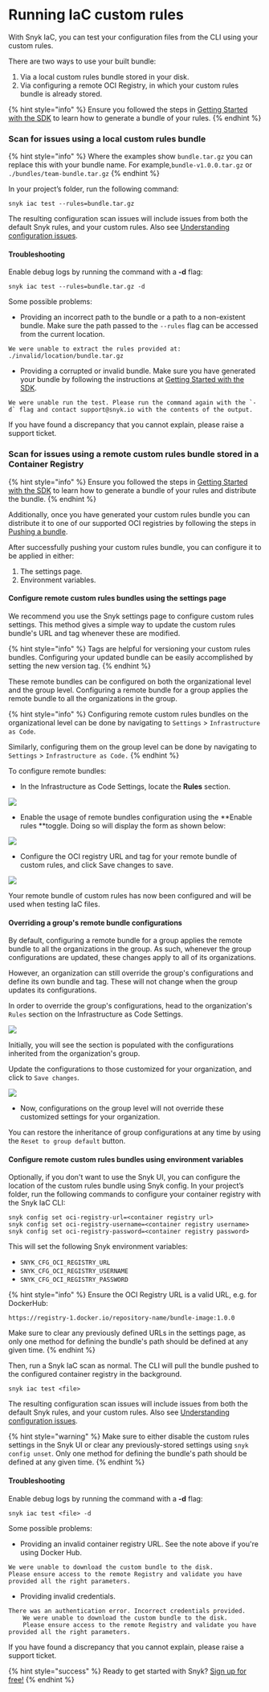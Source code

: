 # Running IaC custom rules

With Snyk IaC, you can test your configuration files from the CLI using your custom rules.&#x20;

There are two ways to use your built bundle:

1. Via a local custom rules bundle stored in your disk.
2. Via configuring a remote OCI Registry, in which your custom rules bundle is already stored.&#x20;

{% hint style="info" %}
Ensure you followed the steps in [Getting Started with the SDK](getting-started-with-the-sdk/) to learn how to generate a bundle of your rules.
{% endhint %}

### Scan for issues using a local custom rules bundle

{% hint style="info" %}
Where the examples show `bundle.tar.gz` you can replace this with your bundle name. For example,`bundle-v1.0.0.tar.gz` or `./bundles/team-bundle.tar.gz`
{% endhint %}

In your project’s folder, run the following command:

```
snyk iac test --rules=bundle.tar.gz
```

The resulting configuration scan issues will include issues from both the default Snyk rules, and your custom rules. Also see [Understanding configuration issues](https://docs.snyk.io/snyk-infrastructure-as-code/snyk-cli-for-infrastructure-as-code/understanding-configuration-scan-issues).&#x20;

#### Troubleshooting

Enable debug logs by running the command with a **-d** flag:

```
snyk iac test --rules=bundle.tar.gz -d
```

Some possible problems:

* Providing an incorrect path to the bundle or a path to a non-existent bundle. Make sure the path passed to the `--rules` flag can be accessed from the current location.

```
We were unable to extract the rules provided at: ./invalid/location/bundle.tar.gz
```

* Providing a corrupted or invalid bundle. Make sure you have generated your bundle by following the instructions at [Getting Started with the SDK](getting-started-with-the-sdk/).

```
We were unable run the test. Please run the command again with the `-d` flag and contact support@snyk.io with the contents of the output.
```

If you have found a discrepancy that you cannot explain, please raise a support ticket.



### Scan for issues using a remote custom rules bundle stored in a Container Registry

{% hint style="info" %}
Ensure you followed the steps in [Getting Started with the SDK](getting-started-with-the-sdk/) to learn how to generate a bundle of your rules and distribute the bundle.
{% endhint %}

Additionally, once you have generated your custom rules bundle you can distribute it to one of our supported OCI registries by following the steps in [Pushing a bundle](getting-started-with-the-sdk/pushing-a-bundle.md).&#x20;

After successfully pushing your custom rules bundle, you can configure it to be applied in either:

1. The settings page.
2. Environment variables.

#### Configure remote custom rules bundles using the settings page

We recommend you use the Snyk settings page to configure custom rules settings. This method gives a simple way to update the custom rules bundle's URL and tag whenever these are modified.

{% hint style="info" %}
Tags are helpful for versioning your custom rules bundles. Configuring your updated bundle can be easily accomplished by setting the new version tag.
{% endhint %}

These remote bundles can be configured on both the organizational level and the group level. Configuring a remote bundle for a group applies the remote bundle to all the organizations in the group.

{% hint style="info" %}
Configuring remote custom rules bundles on the organizational level can be done by navigating to `Settings` > `Infrastructure as Code`.

Similarly, configuring them on the group level can be done by navigating to` Settings` > `Infrastructure as Code.`
{% endhint %}

To configure remote bundles:

* In the Infrastructure as Code Settings, locate the **Rules** section.

![](<../../../.gitbook/assets/image (78) (1) (1).png>)

* Enable the usage of remote bundles configuration using the **Enable rules **toggle. Doing so will display the form as shown below:

![](<../../../.gitbook/assets/image (83).png>)

* Configure the OCI registry URL and tag for your remote bundle of custom rules, and click  Save changes to save.

![](<../../../.gitbook/assets/image (74) (1) (1).png>)

Your remote bundle of custom rules has now been configured and will be used when testing IaC files.

#### Overriding a group's remote bundle configurations

By default, configuring a remote bundle for a group applies the remote bundle to all the organizations in the group. As such, whenever the group configurations are updated, these changes apply to all of its organizations.

However, an organization can still override the group's configurations and define its own bundle and tag. These will not change when the group updates its configurations.

In order to override the group's configurations, head to the organization's `Rules` section on the Infrastructure as Code Settings.

![](<../../../.gitbook/assets/image (66) (1).png>)

Initially, you will see the section is populated with the configurations inherited from the organization's group.

Update the configurations to those customized for your organization, and click to `Save changes`.

![](<../../../.gitbook/assets/image (68) (1) (1).png>)

* Now, configurations on the group level will not override these customized settings for your organization.

You can restore the inheritance of group configurations at any time by using the `Reset to group default` button.

#### Configure remote custom rules bundles using environment variables

Optionally, if you don't want to use the Snyk UI, you can configure the location of the custom rules bundle using Snyk config. In your project’s folder, run the following commands to configure your container registry with the Snyk IaC CLI:

```
snyk config set oci-registry-url=<container registry url>
snyk config set oci-registry-username=<container registry username>
snyk config set oci-registry-password=<container registry password>
```

This will set the following Snyk environment variables:

* `SNYK_CFG_OCI_REGISTRY_URL`
* `SNYK_CFG_OCI_REGISTRY_USERNAME`
* `SNYK_CFG_OCI_REGISTRY_PASSWORD`

{% hint style="info" %}
Ensure the OCI Registry URL is a valid URL, e.g. for DockerHub:

`https://registry-1.docker.io/repository-name/bundle-image:1.0.0`



Make sure to clear any previously defined URLs in the settings page, as only one method for defining the bundle's path should be defined at any given time.
{% endhint %}

Then, run a Snyk IaC scan as normal.  The CLI will pull the bundle pushed to the configured container registry in the background.

```
snyk iac test <file>
```

The resulting configuration scan issues will include issues from both the default Snyk rules, and your custom rules. Also see [Understanding configuration issues](https://docs.snyk.io/snyk-infrastructure-as-code/snyk-cli-for-infrastructure-as-code/understanding-configuration-scan-issues).&#x20;

{% hint style="warning" %}
Make sure to either disable the custom rules settings in the Snyk UI or clear any previously-stored settings using `snyk config unset`. Only one method for defining the bundle's path should be defined at any given time.
{% endhint %}

#### Troubleshooting

Enable debug logs by running the command with a **-d** flag:

```
snyk iac test <file> -d
```

Some possible problems:

* Providing an invalid container registry URL. See the note above if you're using Docker Hub.

```
We were unable to download the custom bundle to the disk. 
Please ensure access to the remote Registry and validate you have provided all the right parameters.
```

* Providing invalid credentials.

```
There was an authentication error. Incorrect credentials provided.
    We were unable to download the custom bundle to the disk.
    Please ensure access to the remote Registry and validate you have provided all the right parameters.
```

If you have found a discrepancy that you cannot explain, please raise a support ticket.

{% hint style="success" %}
Ready to get started with Snyk? [Sign up for free!](https://snyk.io/login?cta=sign-up\&loc=footer\&page=support\_docs\_page)
{% endhint %}

